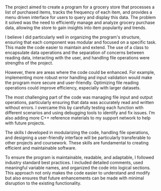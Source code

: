 The project aimed to create a program for a grocery store that processes a list of purchased items, tracks the frequency of each item, and provides a menu driven interface for users to query and display this data. The problem it solved was the need to efficiently manage and analyze grocery purchase data, allowing the store to gain insights into item popularity and trends.

I believe I did particularly well in organizing the program's structure, ensuring that each component was modular and focused on a specific task. This made the code easier to maintain and extend. The use of a class to encapsulate data operations and the separation of concerns between reading data, interacting with the user, and handling file operations were strengths of the project.

However, there are areas where the code could be enhanced. For example, implementing more robust error handling and input validation would make the program more secure and user-friendly. Optimizing file reading operations could improve efficiency, especially with larger datasets.

The most challenging part of the code was managing file input and output operations, particularly ensuring that data was accurately read and written without errors. I overcame this by carefully testing each function with different scenarios and using debugging tools to identify and fix issues. I’m also adding more C++ reference materials to my support network to help with future projects.

The skills I developed in modularizing the code, handling file operations, and designing a user-friendly interface will be particularly transferable to other projects and coursework. These skills are fundamental to creating efficient and maintainable software.

To ensure the program is maintainable, readable, and adaptable, I followed industry standard best practices. I included detailed comments, used meaningful variable names, and organized the code into logical sections. This approach not only makes the code easier to understand and modify but also ensures that future enhancements can be made with minimal disruption to the existing functionality.
